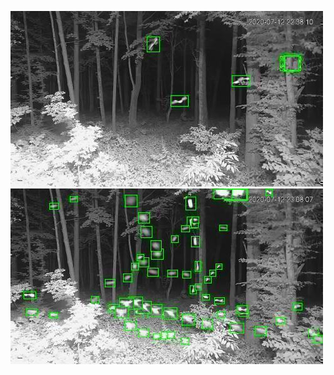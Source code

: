 ![20200712-223741-230746](in/20200712/20200712-223741-230746_0_.jpg)
![20200712-230751-233756](in/20200712/20200712-230751-233756_0_.jpg)
